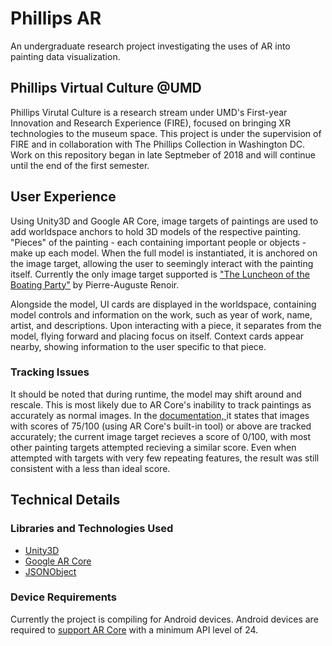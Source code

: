 # Phillips AR
An undergraduate research project investigating the uses of AR into painting data visualization.

## Phillips Virtual Culture @UMD
Phillips Virutal Culture is a research stream under UMD's First-year Innovation and Research Experience (FIRE), focused on bringing XR technologies to the museum space. This project is under the supervision of FIRE and in collaboration with The Phillips Collection in Washington DC. Work on this repository began in late Septmeber of 2018 and will continue until the end of the first semester.

## User Experience
Using Unity3D and Google AR Core, image targets of paintings are used to add worldspace anchors to hold 3D models of the respective painting. "Pieces" of the painting - each containing important people or objects - make up each model. When the full model is instantiated, it is anchored on the image target, allowing the user to seemingly interact with the painting itself. Currently the only image target supported is ["The Luncheon of the Boating Party"](https://en.wikipedia.org/wiki/Luncheon_of_the_Boating_Party) by Pierre-Auguste Renoir.

Alongside the model, UI cards are displayed in the worldspace, containing model controls and information on the work, such as year of work, name, artist, and descriptions. Upon interacting with a piece, it separates from the model, flying forward and placing focus on itself. Context cards appear nearby, showing information to the user specific to that piece. 

### Tracking Issues
It should be noted that during runtime, the model may shift around and rescale. This is most likely due to AR Core's inability to track paintings as accurately as normal images. In the [documentation,
](https://developers.google.com/ar/develop/unity/augmented-images/) it states that images with scores of 75/100 (using AR Core's built-in tool) or above are tracked accurately; the current image target recieves a score of 0/100, with most other painting targets attempted recieving a similar score. Even when attempted with targets with very few repeating features, the result was still consistent with a less than ideal score.

## Technical Details
### Libraries and Technologies Used
- [Unity3D](https://unity3d.com/)
- [Google AR Core](https://developers.google.com/ar/)
- [JSONObject](https://github.com/mtschoen/JSONObject)

### Device Requirements
Currently the project is compiling for Android devices. Android devices are required to [support AR Core](https://developers.google.com/ar/discover/supported-devices) with a minimum API level of 24. 
